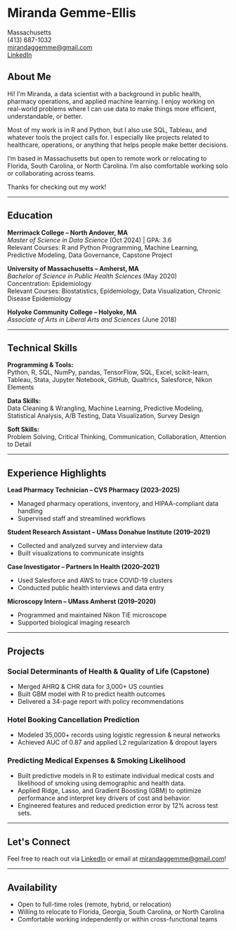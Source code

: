 # Miranda Gemme-Ellis  
Massachusetts  
(413) 687-1032  
mirandaggemme@gmail.com  
[LinkedIn](https://www.linkedin.com/in/miranda-gemme)

## About Me

Hi! I’m Miranda, a data scientist with a background in public health, pharmacy operations, and applied machine learning. I enjoy working on real-world problems where I can use data to make things more efficient, understandable, or better.

Most of my work is in R and Python, but I also use SQL, Tableau, and whatever tools the project calls for. I especially like projects related to healthcare, operations, or anything that helps people make better decisions.

I’m based in Massachusetts but open to remote work or relocating to Florida, South Carolina, or North Carolina. I’m also comfortable working solo or collaborating across teams.

Thanks for checking out my work!

--- 

## Education

**Merrimack College – North Andover, MA**  
*Master of Science in Data Science* (Oct 2024) | GPA: 3.6  
Relevant Courses: R and Python Programming, Machine Learning, Predictive Modeling, Data Governance, Capstone Project

**University of Massachusetts – Amherst, MA**  
*Bachelor of Science in Public Health Sciences* (May 2020)  
Concentration: Epidemiology  
Relevant Courses: Biostatistics, Epidemiology, Data Visualization, Chronic Disease Epidemiology

**Holyoke Community College – Holyoke, MA**  
*Associate of Arts in Liberal Arts and Sciences* (June 2018)

---

## Technical Skills

**Programming & Tools:**  
Python, R, SQL, NumPy, pandas, TensorFlow, SQL, Excel, scikit-learn, Tableau, Stata, Jupyter Notebook, GitHub, Qualtrics, Salesforce, Nikon Elements

**Data Skills:**  
Data Cleaning & Wrangling, Machine Learning, Predictive Modeling, Statistical Analysis, A/B Testing, Data Visualization, Survey Design

**Soft Skills:**  
Problem Solving, Critical Thinking, Communication, Collaboration, Attention to Detail

---

## Experience Highlights

**Lead Pharmacy Technician – CVS Pharmacy (2023–2025)**  
- Managed pharmacy operations, inventory, and HIPAA-compliant data handling  
- Supervised staff and streamlined workflows

**Student Research Assistant – UMass Donahue Institute (2019–2021)**  
- Collected and analyzed survey and interview data  
- Built visualizations to communicate insights  

**Case Investigator – Partners In Health (2020–2021)**  
- Used Salesforce and AWS to trace COVID-19 clusters  
- Conducted public health interviews and data entry

**Microscopy Intern – UMass Amherst (2019–2020)**  
- Programmed and maintained Nikon TiE microscope  
- Supported biological imaging research

---

## Projects

### Social Determinants of Health & Quality of Life (Capstone)  
- Merged AHRQ & CHR data for 3,000+ US counties  
- Built GBM model with R to predict health outcomes  
- Delivered a 34-page report with policy recommendations

### Hotel Booking Cancellation Prediction  
- Modeled 35,000+ records using logistic regression & neural networks  
- Achieved AUC of 0.87 and applied L2 regularization & dropout layers

### Predicting Medical Expenses & Smoking Likelihood  
- Built predictive models in R to estimate individual medical costs and likelihood of smoking using demographic and health data.  
- Applied Ridge, Lasso, and Gradient Boosting (GBM) to optimize performance and interpret key drivers of cost and behavior.  
- Engineered features and reduced prediction error by 12% across test sets.


---

## Let's Connect  
Feel free to reach out via [LinkedIn](https://www.linkedin.com/in/miranda-gemme) or email at mirandaggemme@gmail.com!

---

## Availability

- Open to full-time roles (remote, hybrid, or relocation)
- Willing to relocate to Florida, Georgia, South Carolina, or North Carolina
- Comfortable working independently or within cross-functional teams

